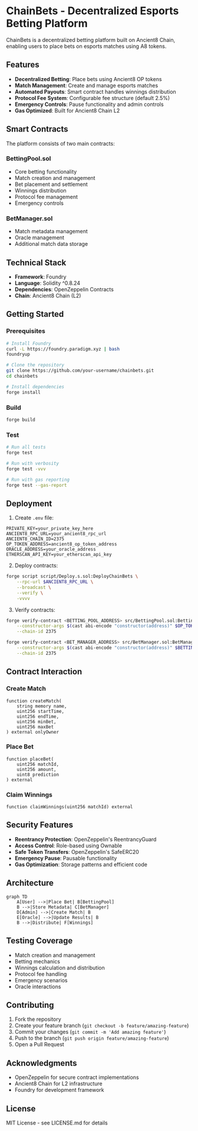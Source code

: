 # ChainBets - Decentralized Esports Betting Platform

ChainBets is a decentralized betting platform built on Ancient8 Chain, enabling users to place bets on esports matches using A8 tokens.

## Features

- **Decentralized Betting**: Place bets using Ancient8 OP tokens
- **Match Management**: Create and manage esports matches
- **Automated Payouts**: Smart contract handles winnings distribution
- **Protocol Fee System**: Configurable fee structure (default 2.5%)
- **Emergency Controls**: Pause functionality and admin controls
- **Gas Optimized**: Built for Ancient8 Chain L2

## Smart Contracts

The platform consists of two main contracts:

### BettingPool.sol
- Core betting functionality
- Match creation and management
- Bet placement and settlement
- Winnings distribution
- Protocol fee management
- Emergency controls

### BetManager.sol
- Match metadata management
- Oracle management
- Additional match data storage

## Technical Stack

- **Framework**: Foundry
- **Language**: Solidity ^0.8.24
- **Dependencies**: OpenZeppelin Contracts
- **Chain**: Ancient8 Chain (L2)

## Getting Started

### Prerequisites

```bash
# Install Foundry
curl -L https://foundry.paradigm.xyz | bash
foundryup

# Clone the repository
git clone https://github.com/your-username/chainbets.git
cd chainbets

# Install dependencies
forge install
```

### Build

```bash
forge build
```

### Test

```bash
# Run all tests
forge test

# Run with verbosity
forge test -vvv

# Run with gas reporting
forge test --gas-report
```

## Deployment

1. Create `.env` file:
```env
PRIVATE_KEY=your_private_key_here
ANCIENT8_RPC_URL=your_ancient8_rpc_url
ANCIENT8_CHAIN_ID=2375
OP_TOKEN_ADDRESS=ancient8_op_token_address
ORACLE_ADDRESS=your_oracle_address
ETHERSCAN_API_KEY=your_etherscan_api_key
```

2. Deploy contracts:
```bash
forge script script/Deploy.s.sol:DeployChainBets \
    --rpc-url $ANCIENT8_RPC_URL \
    --broadcast \
    --verify \
    -vvvv
```

3. Verify contracts:
```bash
forge verify-contract <BETTING_POOL_ADDRESS> src/BettingPool.sol:BettingPool \
    --constructor-args $(cast abi-encode "constructor(address)" $OP_TOKEN_ADDRESS) \
    --chain-id 2375

forge verify-contract <BET_MANAGER_ADDRESS> src/BetManager.sol:BetManager \
    --constructor-args $(cast abi-encode "constructor(address)" $BETTING_POOL_ADDRESS) \
    --chain-id 2375
```

## Contract Interaction

### Create Match
```solidity
function createMatch(
    string memory name,
    uint256 startTime,
    uint256 endTime,
    uint256 minBet,
    uint256 maxBet
) external onlyOwner
```

### Place Bet
```solidity
function placeBet(
    uint256 matchId,
    uint256 amount,
    uint8 prediction
) external
```

### Claim Winnings
```solidity
function claimWinnings(uint256 matchId) external
```

## Security Features

- **Reentrancy Protection**: OpenZeppelin's ReentrancyGuard
- **Access Control**: Role-based using Ownable
- **Safe Token Transfers**: OpenZeppelin's SafeERC20
- **Emergency Pause**: Pausable functionality
- **Gas Optimization**: Storage patterns and efficient code

## Architecture

```mermaid
graph TD
    A[User] -->|Place Bet| B[BettingPool]
    B -->|Store Metadata| C[BetManager]
    D[Admin] -->|Create Match| B
    E[Oracle] -->|Update Results| B
    B -->|Distribute| F[Winnings]
```

## Testing Coverage

- Match creation and management
- Betting mechanics
- Winnings calculation and distribution
- Protocol fee handling
- Emergency scenarios
- Oracle interactions

## Contributing

1. Fork the repository
2. Create your feature branch (`git checkout -b feature/amazing-feature`)
3. Commit your changes (`git commit -m 'Add amazing feature'`)
4. Push to the branch (`git push origin feature/amazing-feature`)
5. Open a Pull Request


## Acknowledgments

- OpenZeppelin for secure contract implementations
- Ancient8 Chain for L2 infrastructure
- Foundry for development framework

## License

MIT License - see LICENSE.md for details
